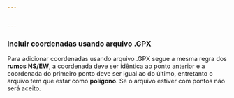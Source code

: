 ```yaml
---


---
```


<h3 id="incluir-coordenadas-usando-arquivo-.gpx">Incluir coordenadas usando arquivo .GPX</h3>
<p>Para adicionar coordenadas usando arquivo .GPX segue a mesma regra dos <strong>rumos NS/EW</strong>, a coordenada deve ser idêntica ao ponto anterior e a coordenada do primeiro ponto deve ser igual ao do último, entretanto o arquivo tem que estar como <strong>polígono</strong>. Se o arquivo estiver com pontos não será aceito.</p>

